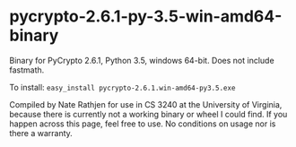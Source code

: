 # pycrypto-2.6.1-py-3.5-win-amd64-binary
Binary for PyCrypto 2.6.1, Python 3.5, windows 64-bit. Does not include fastmath.

To install: `easy_install pycrypto-2.6.1.win-amd64-py3.5.exe`

Compiled by Nate Rathjen for use in CS 3240 at the University of Virginia, because there is currently not a working binary or wheel I could find. If you happen across this page, feel free to use. No conditions on usage nor is there a warranty.
